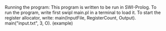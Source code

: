 Running the program:
This program is written to be run in SWI-Prolog.
To run the program, write first swipl main.pl in a terminal to load it.
To start the register allocator, write:
main(InputFile, RegisterCount, Output).
main("input.txt", 3, O). (example)